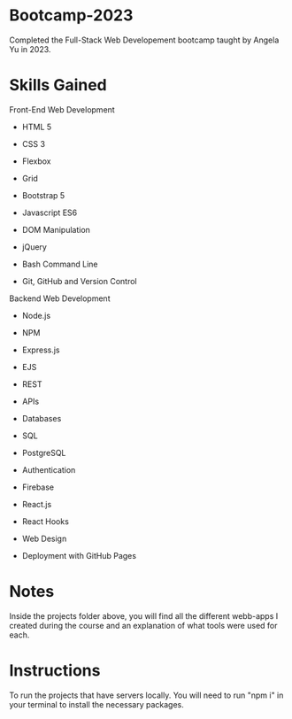 # Bootcamp-2023
Completed the Full-Stack Web Developement bootcamp taught by Angela Yu in 2023.

# Skills Gained 
Front-End Web Development

* HTML 5

* CSS 3

* Flexbox

* Grid

* Bootstrap 5

* Javascript ES6

* DOM Manipulation

* jQuery

* Bash Command Line

* Git, GitHub and Version Control

Backend Web Development

* Node.js

* NPM

* Express.js

* EJS

* REST

* APIs

* Databases

* SQL

* PostgreSQL

* Authentication

* Firebase

* React.js

* React Hooks

* Web Design

* Deployment with GitHub Pages


# Notes
Inside the projects folder above, you will find all the different webb-apps I created during the course and an explanation of what tools were used for each. 


# Instructions
To run the projects that have servers locally. You will need to run "npm i" in your terminal to install the necessary packages.



